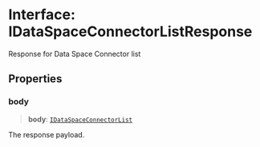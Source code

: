 # Interface: IDataSpaceConnectorListResponse

Response for Data Space Connector list

## Properties

### body

> **body**: [`IDataSpaceConnectorList`](IDataSpaceConnectorList.md)

The response payload.
